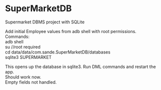 # SuperMarketDB
Supermarket DBMS project with SQLite  
  
Add initial Employee values from adb shell with root permissions.  
Commands:  
  adb shell  
  su    //root required  
  cd data/data/com.sande.SuperMarketDB/databases  
  sqlite3 SUPERMARKET  
  
This opens up the database in sqlite3. Run DML commands and restart the app.  
Should work now.  
Empty fields not handled.  
